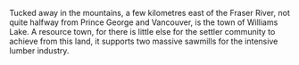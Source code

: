 Tucked away in the mountains, a few kilometres east of the Fraser River, not quite halfway from Prince George and Vancouver, is the town of Williams Lake. A resource town, for there is little else for the settler community to achieve from this land, it supports two massive sawmills for the intensive lumber industry. 